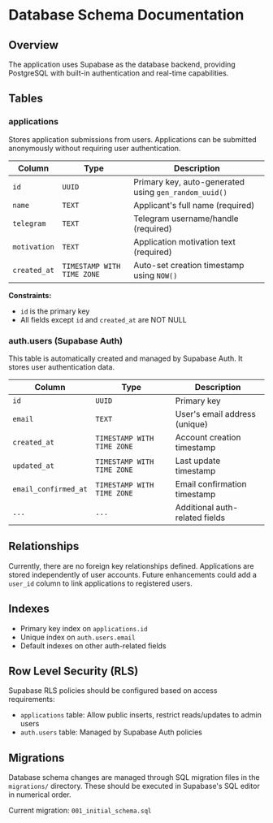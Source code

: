 # Database Schema Documentation

## Overview

The application uses Supabase as the database backend, providing PostgreSQL with built-in authentication and real-time capabilities.

## Tables

### applications

Stores application submissions from users. Applications can be submitted anonymously without requiring user authentication.

| Column | Type | Description |
|--------|------|-------------|
| `id` | `UUID` | Primary key, auto-generated using `gen_random_uuid()` |
| `name` | `TEXT` | Applicant's full name (required) |
| `telegram` | `TEXT` | Telegram username/handle (required) |
| `motivation` | `TEXT` | Application motivation text (required) |
| `created_at` | `TIMESTAMP WITH TIME ZONE` | Auto-set creation timestamp using `NOW()` |

**Constraints:**
- `id` is the primary key
- All fields except `id` and `created_at` are NOT NULL

### auth.users (Supabase Auth)

This table is automatically created and managed by Supabase Auth. It stores user authentication data.

| Column | Type | Description |
|--------|------|-------------|
| `id` | `UUID` | Primary key |
| `email` | `TEXT` | User's email address (unique) |
| `created_at` | `TIMESTAMP WITH TIME ZONE` | Account creation timestamp |
| `updated_at` | `TIMESTAMP WITH TIME ZONE` | Last update timestamp |
| `email_confirmed_at` | `TIMESTAMP WITH TIME ZONE` | Email confirmation timestamp |
| `...` | `...` | Additional auth-related fields |

## Relationships

Currently, there are no foreign key relationships defined. Applications are stored independently of user accounts. Future enhancements could add a `user_id` column to link applications to registered users.

## Indexes

- Primary key index on `applications.id`
- Unique index on `auth.users.email`
- Default indexes on other auth-related fields

## Row Level Security (RLS)

Supabase RLS policies should be configured based on access requirements:

- `applications` table: Allow public inserts, restrict reads/updates to admin users
- `auth.users` table: Managed by Supabase Auth policies

## Migrations

Database schema changes are managed through SQL migration files in the `migrations/` directory. These should be executed in Supabase's SQL editor in numerical order.

Current migration: `001_initial_schema.sql`